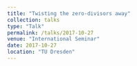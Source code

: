 ```yaml
---
title: "Twisting the zero-divisors away"
collection: talks
type: "Talk"
permalink: /talks/2017-10-27
venue: "International Seminar"
date: 2017-10-27
location: "TU Dresden"
---
```


